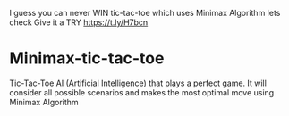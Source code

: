 I guess you can never WIN tic-tac-toe which uses Minimax Algorithm lets check Give it a TRY https://t.ly/H7bcn

# Minimax-tic-tac-toe
Tic-Tac-Toe AI (Artificial Intelligence) that plays a perfect game. It will consider all possible scenarios and makes the most optimal move using Minimax Algorithm
